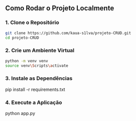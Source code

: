 ## Como Rodar o Projeto Localmente

### 1. Clone o Repositório
```bash
git clone https://github.com/kaua-s1lva/projeto-CRUD.git
cd projeto-CRUD
```

### 2. Crie um Ambiente Virtual
```bash
python -m venv venv
source venv\Scripts\activate
```

### 3. Instale as Dependências
pip install -r requirements.txt

### 4. Execute a Aplicação
python app.py
